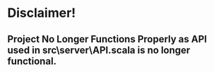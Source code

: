 # Disclaimer!
## Project No Longer Functions Properly as API used in src\server\API.scala is no longer functional.
